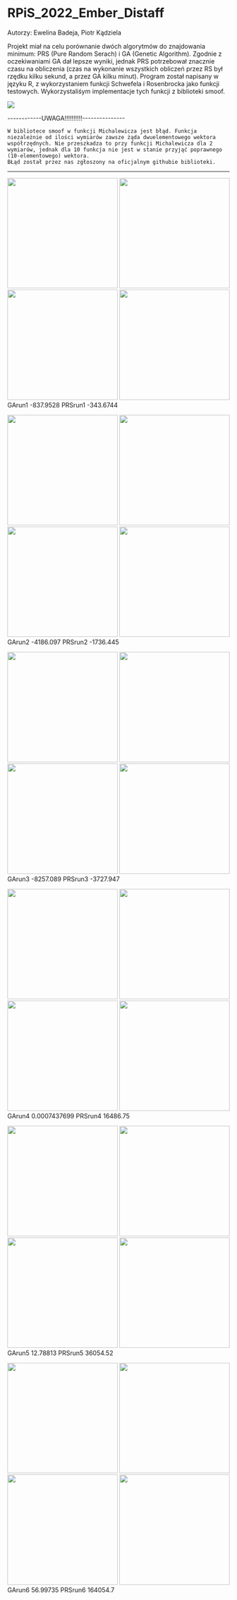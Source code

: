 # RPiS_2022_Ember_Distaff
Autorzy: Ewelina Badeja, Piotr Kądziela

  Projekt miał na celu porównanie dwóch algorytmów do znajdowania minimum: PRS (Pure Random Serach) i GA (Genetic Algorithm). Zgodnie z oczekiwaniami GA dał lepsze wyniki, jednak PRS potrzebował znacznie  czasu na obliczenia (czas na wykonanie wszystkich obliczeń przez RS był rzędku kilku sekund, a przez GA kilku minut).
  Program został napisany w języku R, z wykorzystaniem funkcji Schwefela i Rosenbrocka jako funkcji testowych. Wykorzystaliśym implementacje tych funkcji z biblioteki smoof.
  
  <img src="https://github.com/Distaff/RPiS_2022_Ember_Distaff/tree/main/Proj/results/S2_GA.png"/>
  
 ------------UWAGA!!!!!!!!!!---------------
 
    W bibliotece smoof w funkcji Michalewicza jest błąd. Funkcja niezależnie od ilości wymiarów zawsze żąda dwuelementowego wektora współrzędnych. Nie przeszkadza to przy funkcji Michalewicza dla 2 wymiarów, jednak dla 10 funkcja nie jest w stanie przyjąć poprawnego (10-elementowego) wektora.
    BŁąd został przez nas zgłoszony na oficjalnym githubie biblioteki.
    
--------------------------------------------
<img src="https://github.com/Distaff/RPiS_2022_Ember_Distaff/tree/main/Proj/results/S2_GA.png" width="250"/>  <img src="https://github.com/Distaff/RPiS_2022_Ember_Distaff/tree/main/P/Proj/results/S2_PRS.png" width="250"/> 
<img src="https://github.com/Distaff/RPiS_2022_Ember_Distaff/tree/main/Proj/results/V_S2_GA.png" width="250"/>  <img src="https://github.com/Distaff/RPiS_2022_Ember_Distaff/tree/main/Proj/results/V_S2_PRS.png" width="250"/> 
GArun1
-837.9528
PRSrun1
-343.6744


<img src="https://github.com/Distaff/RPiS_2022_Ember_Distaff/tree/main/Proj/results/S10_GA.png" width="250"/>  <img src="https://github.com/Distaff/RPiS_2022_Ember_Distaff/tree/main/Proj/results/S10_PRS.png" width="250"/> 
<img src="https://github.com/Distaff/RPiS_2022_Ember_Distaff/tree/main/Proj/results/V_S10_PRS.png" width="250"/>  <img src="https://github.com/Distaff/RPiS_2022_Ember_Distaff/tree/main/Proj/results/V_S10_GA.png" width="250"/> 
GArun2
-4186.097
PRSrun2
-1736.445

<img src="https://github.com/Distaff/RPiS_2022_Ember_Distaff/tree/main/Proj/results/S20_GA.png" width="250"/> <img src="https://github.com/Distaff/RPiS_2022_Ember_Distaff/tree/main/Proj/results/S20_PRS.png" width="250"/> 
<img src="https://github.com/Distaff/RPiS_2022_Ember_Distaff/tree/main/Proj/results/V_S20_GA.png" width="250"/> <img src="https://github.com/Distaff/RPiS_2022_Ember_Distaff/tree/main/Proj/results/V_S20_PRS.png" width="250"/> 
GArun3
-8257.089
PRSrun3
-3727.947


<img src="https://github.com/Distaff/RPiS_2022_Ember_Distaff/tree/main/Proj/results/R2_GA.png" width="250"/> <img src="https://github.com/Distaff/RPiS_2022_Ember_Distaff/tree/main/Proj/results/R2_PRS.png" width="250"/> 
<img src="https://github.com/Distaff/RPiS_2022_Ember_Distaff/tree/main/Proj/results/V_R2_GA.png" width="250"/> <img src="https://github.com/Distaff/RPiS_2022_Ember_Distaff/tree/main/Proj/results/V_R2_PRS.png" width="250"/> 
GArun4
0.0007437699
PRSrun4
16486.75


<img src="https://github.com/Distaff/RPiS_2022_Ember_Distaff/tree/main/Proj/results/R10_GA.png" width="250"/> <img src="https://github.com/Distaff/RPiS_2022_Ember_Distaff/tree/main/Proj/results/R10_PRS.png" width="250"/> 
<img src="https://github.com/Distaff/RPiS_2022_Ember_Distaff/tree/main/Proj/results/V_R10_GA.png" width="250"/> <img src="https://github.com/Distaff/RPiS_2022_Ember_Distaff/tree/main/Proj/results/V_R10_PRS.png" width="250"/> 
GArun5
12.78813
PRSrun5
36054.52


<img src="https://github.com/Distaff/RPiS_2022_Ember_Distaff/tree/main/Proj/results/R20_GA.png" width="250"/> <img src="https://github.com/Distaff/RPiS_2022_Ember_Distaff/tree/main/Proj/results/R20_PRS.png" width="250"/> 
<img src="https://github.com/Distaff/RPiS_2022_Ember_Distaff/tree/main/Proj/results/V_R20_GA.png" width="250"/> <img src="https://github.com/Distaff/RPiS_2022_Ember_Distaff/tree/main/Proj/results/V_R20_PRS.png" width="250"/> 
GArun6
56.99735
PRSrun6
164054.7
 
 
